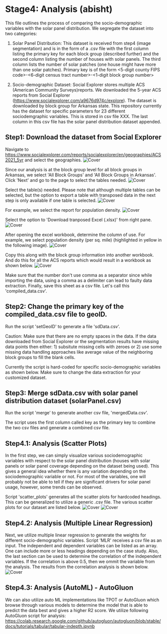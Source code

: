 # Stage4: Analysis (abisht)

This file outlines the process of comparing the socio-demographic variables with the solar panel distribution.
We segregate the dataset into two categories:
  1. Solar Panel Distribution: This dataset is received from step4 (image segmentation) and is in the form of a .csv file with the first column listing the primary key for each block group (described further) and the second column listing the number of houses with solar panels. The third column lists the number of solar patches (one house might have more than one solar patches). 
  Primary key is of the form <5-digit county FIPS code>-<6-digit census tract number>-<1-digit block group number>
  
  3. Socio-demographic Dataset: Social Explorer stores multiple ACS (American Community Surveys)reports. We downloaded the 5-year ACS reports from Social Explorer (https://www.socialexplorer.com/a9676d974c/explore). The dataset is downloaded by block group for Arkansas state. 
  This repository currently has the dataset for specific parameters for 23 different sociodemgraphic variables. This is stored in csv file XXX. The last column in this csv file has the solar panel distribution dataset appended.

  ## Step1: Download the dataset from Social Explorer
  Navigate to https://www.socialexplorer.com/reports/socialexplorer/en/geographies/ACS2021_5yr and select the geographies. 
  ![Cover](figs/SE_step1.PNG)
  
  Since our analysis is at the block group level for all block groups in Arkansas, we select 'All Block Groups' and 'All Block Groups in Arkansas'. Click 'Next' and go to the page to select the tables needed. 
  ![Cover](figs/SE_step1_2.PNG)
  
  Select the table(s) needed. Please note that although multiple tables can be selected, but the option to export a table with transposed data in the next step is only available if one table is selected. 
  ![Cover](figs/SE_step1_3.PNG)
  
  For example, we select the report for population density.
  ![Cover](figs/SE_step1_4.PNG)
  
  Select the option to 'Download tranposed Excel (.xlsx)' from right pane. 
  ![Cover](figs/SE_step1_5.PNG)
  
  After opening the excel workbook, determine the column of use. For example, we select population density (per sq. mile) (highlighted in yellow in the following image). 
  ![Cover](figs/SE_step1_6.PNG)
  
  Copy this along with the block group information into another workbook. And do this for all the ACS reports which would result in a workbook as shown below. 
  ![Cover](figs/SE_step1_7.PNG)

  Make sure that the number don't use comma as a separator since while importing the data, using a comma as a delimiter can lead to faulty data extraction. Finally, save this sheet as a csv file. Let's call this 'compiled_data.csv'.
  
## Step2: Change the primary key of the compiled_data.csv file to geoID. 

Run the script 'setGeoID' to generate a file 'sdData.csv'.

Caution: Make sure that there are no empty spaces in the data. If the data downloaded from Social Explorer or the segmentation results have missing data points then either: 1) subsitute missing cells with zeroes or 2) use some missing data handling approaches like average value of the neighboring block groups to fill the blank cells. 

Currently the script is hard-coded for specific socio-demographic variables as shown below. Make sure to change the data extraction for your customized dataset. 

## Step3: Merge sdData.csv with solar panel distribution dataset (solarPanel.csv)

Run the script 'merge' to generate another csv file, 'mergedData.csv'.

The script uses the first column called key as the primary key to combine the two csv files and generate a combined csv file. 

## Step4.1: Analysis (Scatter Plots)
In the first step, we can simply visualize various sociodemographic variables with respect to the solar panel distribution (houses with solar panels or solar panel coverage depending on the dataset being used). This gives a general idea whether there is any variation depending on the sociodemographic variable or not. For most of the variables, one will probably not be able to tell if they are significant drivers for solar panel usage, however, some trends can be observed. 

Script 'scatter_plots' generates all the scatter plots for hardcoded headings. This can be generalized to utilize a generic .csv file. The various scatter plots for our dataset are listed below. 
![Cover](figs/scatter_plots1.png) 
![Cover](figs/scatter_plots2.png)

## Step4.2: Analysis (Multiple Linear Regression)
Next, we utilize multiple linear regression to generate the weights for different socio-demographic variables. 
Script 'MLR' receives a csv file as an input. The independent and dependent variables can be listed as an array. One can include more or less headings depending on the case study. Also, the last section can be used to determine the correlation of the independent variables. If the correlation is above 0.5, then we ommit the variable from the analysis. The results from the correlation analysis is shown below. 
![Cover](figs/pairwise_correlation.png)

## Step4.3: Analysis (AutoML) - AutoGluon
We can also utilize auto ML implementations like TPOT or AutoGluon which browse through various models to determine the model that is able to predict the data best and gives a higher R2 score. 
We utilize following AutoGluon script for analysis: https://colab.research.google.com/github/autogluon/autogluon/blob/stable/docs/tutorials/tabular/tabular-indepth.ipynb
